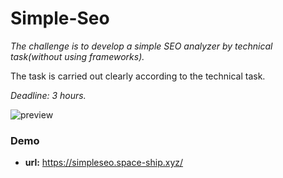 # Simple-Seo
 
*The challenge is to develop a simple SEO analyzer by technical task(without using frameworks).*

The task is carried out clearly according to the technical task.

*Deadline: 3 hours.*

![preview](http://simpleseo.space-ship.xyz/preview.png)

### Demo
- **url:** https://simpleseo.space-ship.xyz/
